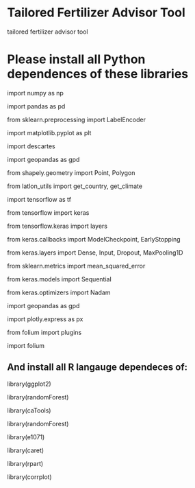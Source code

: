 # Tailored Fertilizer Advisor Tool
tailored fertilizer advisor tool


# Please  install all Python dependences of these libraries
import numpy as np 

import pandas as pd 

from sklearn.preprocessing import LabelEncoder 

import matplotlib.pyplot as plt 

import descartes 

import geopandas as gpd 

from shapely.geometry import Point, Polygon 

from latlon_utils import get_country, get_climate 

import tensorflow as tf 

from tensorflow import keras 

from tensorflow.keras import layers 

from keras.callbacks import ModelCheckpoint, EarlyStopping 

from keras.layers import Dense, Input, Dropout, MaxPooling1D 

from sklearn.metrics import mean_squared_error 

from keras.models import Sequential 

from keras.optimizers import Nadam 

import geopandas as gpd 

import plotly.express as px 

from folium import plugins 

import folium 


## And install all R langauge dependeces of:

library(ggplot2) 

library(randomForest) 

library(caTools) 

library(randomForest) 

library(e1071)  

library(caret) 

library(rpart) 

library(corrplot) 
